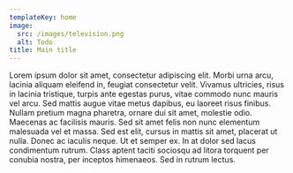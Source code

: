 ```yaml
---
templateKey: home
image:
  src: /images/television.png
  alt: Todo
title: Main title
---
```

<p>
Lorem ipsum dolor sit amet, consectetur adipiscing elit. Morbi urna arcu, lacinia aliquam eleifend in, feugiat consectetur velit. Vivamus ultricies, risus in lacinia tristique, turpis ante egestas purus, vitae commodo nunc mauris vel arcu. Sed mattis augue vitae metus dapibus, eu laoreet risus finibus. Nullam pretium magna pharetra, ornare dui sit amet, molestie odio. Maecenas ac facilisis mauris. Sed sit amet felis non nunc elementum malesuada vel et massa. Sed est elit, cursus in mattis sit amet, placerat ut nulla. Donec ac iaculis neque. Ut et semper ex. In at dolor sed lacus condimentum rutrum. Class aptent taciti sociosqu ad litora torquent per conubia nostra, per inceptos himenaeos. Sed in rutrum lectus.
</p>